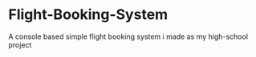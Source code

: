# Flight-Booking-System
A console based simple flight booking system i made as my high-school project
